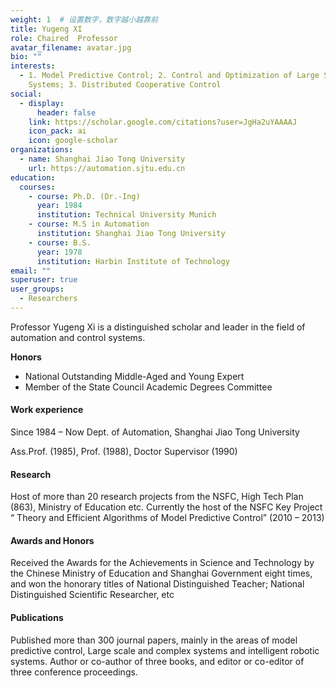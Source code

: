 ```yaml
---
weight: 1  # 设置数字，数字越小越靠前
title: Yugeng XI
role: Chaired  Professor
avatar_filename: avatar.jpg
bio: ""
interests:
  - 1. Model Predictive Control; 2. Control and Optimization of Large Scale
    Systems; 3. Distributed Cooperative Control
social:
  - display:
      header: false
    link: https://scholar.google.com/citations?user=JgHa2uYAAAAJ
    icon_pack: ai
    icon: google-scholar
organizations:
  - name: Shanghai Jiao Tong University
    url: https://automation.sjtu.edu.cn
education:
  courses:
    - course: Ph.D. (Dr.-Ing)
      year: 1984
      institution: Technical University Munich
    - course: M.S in Automation
      institution: Shanghai Jiao Tong University
    - course: B.S.
      year: 1978
      institution: Harbin Institute of Technology
email: ""
superuser: true
user_groups:
  - Researchers
---
```

Professor Yugeng Xi is a distinguished scholar and leader in the field of automation and control systems.  

**Honors**

* National Outstanding Middle-Aged and Young Expert
* Member of the State Council Academic Degrees Committee

#### Work experience

Since 1984 – Now Dept. of Automation, Shanghai Jiao Tong University


Ass.Prof. (1985), Prof. (1988), Doctor Supervisor (1990)


#### Research

Host of more than 20 research projects from the NSFC, High Tech Plan (863), Ministry
of Education etc. Currently the host of the NSFC Key Project “ Theory and Efficient
Algorithms of Model Predictive Control” (2010 – 2013)

#### Awards and Honors

Received the Awards for the Achievements in Science and Technology by the Chinese
Ministry of Education and Shanghai Government eight times, and won the honorary
titles of National Distinguished Teacher; National Distinguished Scientific Researcher, etc

#### Publications

Published more than 300 journal papers, mainly in the areas of model predictive control,
Large scale and complex systems and intelligent robotic systems. Author or co-author
of three books, and editor or co-editor of three conference proceedings.

